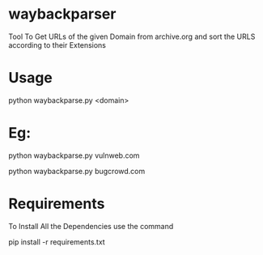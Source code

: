 # waybackparser

Tool To Get URLs of the given Domain from archive.org and sort the URLS according to their Extensions

# Usage

python waybackparse.py \<domain\>

# Eg:

python waybackparse.py vulnweb.com

python waybackparse.py bugcrowd.com

# Requirements

To Install All the Dependencies use the command 

pip install -r requirements.txt
